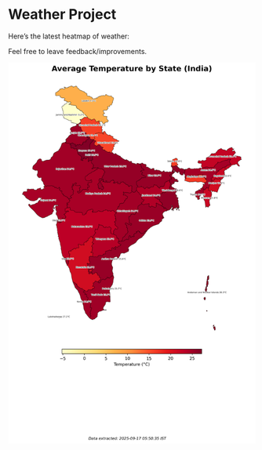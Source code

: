 # Weather Project

Here’s the latest heatmap of weather:

Feel free to leave feedback/improvements.

![India Heatmap](docs/assets/india_heatmap.png?v=C9FED5)
